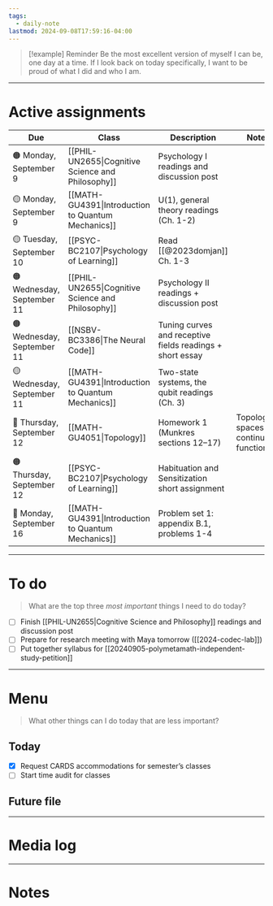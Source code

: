 ```yaml
---
tags:
  - daily-note
lastmod: 2024-09-08T17:59:16-04:00
---
```

>[!example] Reminder
>Be the most excellent version of myself I can be, one day at a time. If I look back on today specifically, I want to be proud of what I did and who I am.

---
# Active assignments

| Due                        | Class                                              | Description                                               | Notes                                       |
| -------------------------- | -------------------------------------------------- | --------------------------------------------------------- | ------------------------------------------- |
| 🟠 Monday, September 9     | [[PHIL-UN2655\|Cognitive Science and Philosophy]]  | Psychology I readings and discussion post                 |                                             |
| 🟡 Monday, September 9     | [[MATH-GU4391\|Introduction to Quantum Mechanics]] | U(1), general theory readings (Ch. 1-2)                   |                                             |
| 🟡 Tuesday, September 10   | [[PSYC-BC2107\|Psychology of Learning]]            | Read [[@2023domjan]] Ch. 1-3                              |                                             |
| 🟠 Wednesday, September 11 | [[PHIL-UN2655\|Cognitive Science and Philosophy]]  | Psychology II readings + discussion post                  |                                             |
| 🟠 Wednesday, September 11 | [[NSBV-BC3386\|The Neural Code]]                   | Tuning curves and receptive fields readings + short essay |                                             |
| 🟡 Wednesday, September 11 | [[MATH-GU4391\|Introduction to Quantum Mechanics]] | Two-state systems, the qubit readings (Ch. 3)             |                                             |
| 🔴 Thursday, September 12  | [[MATH-GU4051\|Topology]]                          | Homework 1 (Munkres sections 12–17)                       | Topological spaces and continuous functions |
| 🟠 Thursday, September 12  | [[PSYC-BC2107\|Psychology of Learning]]            | Habituation and Sensitization short assignment            |                                             |
| 🔴 Monday, September 16    | [[MATH-GU4391\|Introduction to Quantum Mechanics]] | Problem set 1: appendix B.1, problems 1-4                 |                                             |

---
# To do

> What are the top three *most important* things I need to do today?

- [ ] Finish [[PHIL-UN2655|Cognitive Science and Philosophy]] readings and discussion post
- [ ] Prepare for research meeting with Maya tomorrow ([[2024-codec-lab]])
- [ ] Put together syllabus for [[20240905-polymetamath-independent-study-petition]]

----
# Menu

> What other things can I do today that are less important?
## Today

- [x] Request CARDS accommodations for semester’s classes
- [ ] Start time audit for classes
## Future file


---
# Media log

---
# Notes
